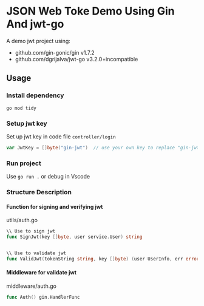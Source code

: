 # JSON Web Toke Demo Using Gin And jwt-go

A demo jwt project using:
* github.com/gin-gonic/gin v1.7.2
* github.com/dgrijalva/jwt-go v3.2.0+incompatible

## Usage

### Install dependency
```shell
go mod tidy
```

### Setup jwt key
Set up jwt key in code file `controller/login`
```go
var JwtKey = []byte("gin-jwt")  // use your own key to replace "gin-jwt"
```

### Run project
Use `go run .` or debug in Vscode

### Structure Description

#### Function for signing and verifying jwt

utils/auth.go
```go
\\ Use to sign jwt
func SignJwt(key []byte, user service.User) string


\\ Use to validate jwt
func ValidJwt(tokenString string, key []byte) (user UserInfo, err error)

```
#### Middleware for validate jwt

middleware/auth.go
```go
func Auth() gin.HandlerFunc
```
